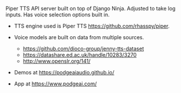 Piper TTS API server built on top of Django Ninja.
Adjusted to take log inputs.
Has voice selection options built in.

- TTS engine used is Piper TTS https://github.com/rhasspy/piper.
- Voice models are built on data from multiple sources.
  -  https://github.com/dioco-group/jenny-tts-dataset
  -  https://datashare.ed.ac.uk/handle/10283/3270
  -  http://www.openslr.org/141/

- Demos at https://podgeaiaudio.github.io/
- App at https://www.podgeai.com/
